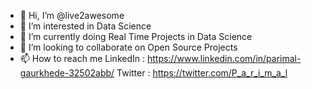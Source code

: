 - 👋 Hi, I’m @live2awesome
- 👀 I’m interested in Data Science  
- 🌱 I’m currently doing Real Time Projects in Data Science
- 💞️ I’m looking to collaborate on Open Source Projects 
- 📫 How to reach me 
 LinkedIn : https://www.linkedin.com/in/parimal-gaurkhede-32502abb/
 Twitter : https://twitter.com/P_a_r_i_m_a_l

<!---
live2awesome/live2awesome is a ✨ special ✨ repository because its `README.md` (this file) appears on your GitHub profile.
You can click the Preview link to take a look at your changes.
--->
